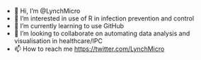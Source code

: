 - 👋 Hi, I’m @LynchMicro
- 👀 I’m interested in use of R in infection prevention and control
- 🌱 I’m currently learning to use GitHub
- 💞️ I’m looking to collaborate on automating data analysis and visualisation in healthcare/IPC
- 📫 How to reach me https://twitter.com/LynchMicro

<!---
LynchMicro/LynchMicro is a ✨ special ✨ repository because its `README.md` (this file) appears on your GitHub profile.
You can click the Preview link to take a look at your changes.
--->
